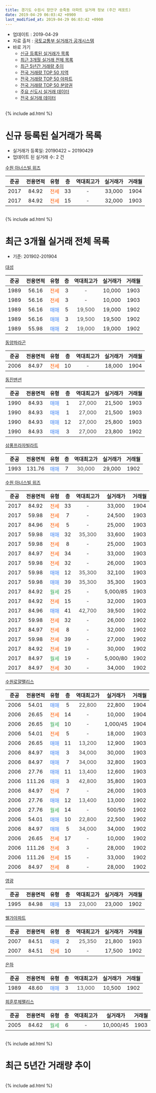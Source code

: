 ```yaml
---
title: 경기도 수원시 장안구 송죽동 아파트 실거래 정보 (주간 레포트)
date: 2019-04-29 06:03:42 +0900
last_modified_at: 2019-04-29 06:03:42 +0900
---
```


* 업데이트 : 2019-04-29
* 자료 출처 : [국토교통부 실거래가 공개시스템](http://rt.molit.go.kr)
* 바로 가기
    * [신규 등록된 실거래가 목록](#신규-등록된-실거래가-목록)
    * [최근 3개월 실거래 전체 목록](#최근-3개월-실거래-전체-목록)
    * [최근 5년간 거래량 추이](#최근-5년간-거래량-추이)
    * [전국 거래량 TOP 50 지역](https://inasie.github.io/apt-trade-info/최근-3개월-전국에서-가장-거래가-많이-발생한-지역)
    * [전국 거래량 TOP 50 아파트](https://inasie.github.io/apt-trade-info/최근-3개월-전국에서-가장-거래가-많이-발생한-아파트)
    * [전국 거래량 TOP 50 분양권](https://inasie.github.io/apt-trade-info/최근-3개월-전국에서-가장-거래가-많이-발생한-분양권)
    * [주요 신도시 실거래 데이터](https://inasie.github.io/apt-trade-info/주요-신도시)
    * [전국 실거래 데이터](https://inasie.github.io/apt-trade-info/전국)
<br>
{% include ad.html %}
<br>

# 신규 등록된 실거래가 목록
* 실거래가 등록일: 20190422 ~ 20190429
* 업데이트 된 실거래 수: 2 건


[수원 아너스빌 위즈](https://search.naver.com/search.naver?query=%EA%B2%BD%EA%B8%B0%EB%8F%84+%EC%88%98%EC%9B%90%EC%8B%9C+%EC%9E%A5%EC%95%88%EA%B5%AC+%EC%86%A1%EC%A3%BD%EB%8F%99+%EC%88%98%EC%9B%90+%EC%95%84%EB%84%88%EC%8A%A4%EB%B9%8C+%EC%9C%84%EC%A6%88)

|준공|전용면적|유형|층|역대최고가|실거래가|거래월|
|:---:|:---:|:---:|:---:|:---:|:---:|:---:|
|2017|84.92|<span style="color:#ff5a00">전세</span>|33|<span style="color:#444444">-</span>|33,000|1904|
|2017|84.92|<span style="color:#ff5a00">전세</span>|15|<span style="color:#444444">-</span>|32,000|1903|


<br>
{% include ad.html %}
<br>

# 최근 3개월 실거래 전체 목록
* 기준: 201902-201904


[대성](https://search.naver.com/search.naver?query=%EA%B2%BD%EA%B8%B0%EB%8F%84+%EC%88%98%EC%9B%90%EC%8B%9C+%EC%9E%A5%EC%95%88%EA%B5%AC+%EC%86%A1%EC%A3%BD%EB%8F%99+%EB%8C%80%EC%84%B1)

|준공|전용면적|유형|층|역대최고가|실거래가|거래월|
|:---:|:---:|:---:|:---:|:---:|:---:|:---:|
|1989|56.16|<span style="color:#ff5a00">전세</span>|3|<span style="color:#444444">-</span>|10,000|1903|
|1989|56.16|<span style="color:#ff5a00">전세</span>|3|<span style="color:#444444">-</span>|10,000|1903|
|1989|56.16|<span style="color:#4285f3">매매</span>|5|<span style="color:#444444">19,500</span>|19,000|1902|
|1989|56.16|<span style="color:#4285f3">매매</span>|3|<span style="color:#444444">19,500</span>|19,500|1902|
|1989|55.98|<span style="color:#4285f3">매매</span>|2|<span style="color:#444444">19,000</span>|19,000|1902|

[동양파라곤](https://search.naver.com/search.naver?query=%EA%B2%BD%EA%B8%B0%EB%8F%84+%EC%88%98%EC%9B%90%EC%8B%9C+%EC%9E%A5%EC%95%88%EA%B5%AC+%EC%86%A1%EC%A3%BD%EB%8F%99+%EB%8F%99%EC%96%91%ED%8C%8C%EB%9D%BC%EA%B3%A4)

|준공|전용면적|유형|층|역대최고가|실거래가|거래월|
|:---:|:---:|:---:|:---:|:---:|:---:|:---:|
|2006|84.97|<span style="color:#ff5a00">전세</span>|10|<span style="color:#444444">-</span>|18,000|1904|

[동진맨션](https://search.naver.com/search.naver?query=%EA%B2%BD%EA%B8%B0%EB%8F%84+%EC%88%98%EC%9B%90%EC%8B%9C+%EC%9E%A5%EC%95%88%EA%B5%AC+%EC%86%A1%EC%A3%BD%EB%8F%99+%EB%8F%99%EC%A7%84%EB%A7%A8%EC%85%98)

|준공|전용면적|유형|층|역대최고가|실거래가|거래월|
|:---:|:---:|:---:|:---:|:---:|:---:|:---:|
|1990|84.93|<span style="color:#4285f3">매매</span>|1|<span style="color:#444444">27,000</span>|21,500|1903|
|1990|84.93|<span style="color:#4285f3">매매</span>|1|<span style="color:#444444">27,000</span>|21,500|1903|
|1990|84.93|<span style="color:#4285f3">매매</span>|12|<span style="color:#444444">27,000</span>|25,800|1903|
|1990|84.93|<span style="color:#4285f3">매매</span>|3|<span style="color:#444444">27,000</span>|23,800|1902|

[삼풍프라자빌라트](https://search.naver.com/search.naver?query=%EA%B2%BD%EA%B8%B0%EB%8F%84+%EC%88%98%EC%9B%90%EC%8B%9C+%EC%9E%A5%EC%95%88%EA%B5%AC+%EC%86%A1%EC%A3%BD%EB%8F%99+%EC%82%BC%ED%92%8D%ED%94%84%EB%9D%BC%EC%9E%90%EB%B9%8C%EB%9D%BC%ED%8A%B8)

|준공|전용면적|유형|층|역대최고가|실거래가|거래월|
|:---:|:---:|:---:|:---:|:---:|:---:|:---:|
|1993|131.76|<span style="color:#4285f3">매매</span>|7|<span style="color:#444444">30,000</span>|29,000|1902|

[수원 아너스빌 위즈](https://search.naver.com/search.naver?query=%EA%B2%BD%EA%B8%B0%EB%8F%84+%EC%88%98%EC%9B%90%EC%8B%9C+%EC%9E%A5%EC%95%88%EA%B5%AC+%EC%86%A1%EC%A3%BD%EB%8F%99+%EC%88%98%EC%9B%90+%EC%95%84%EB%84%88%EC%8A%A4%EB%B9%8C+%EC%9C%84%EC%A6%88)

|준공|전용면적|유형|층|역대최고가|실거래가|거래월|
|:---:|:---:|:---:|:---:|:---:|:---:|:---:|
|2017|84.92|<span style="color:#ff5a00">전세</span>|33|<span style="color:#444444">-</span>|33,000|1904|
|2017|59.98|<span style="color:#ff5a00">전세</span>|7|<span style="color:#444444">-</span>|24,500|1903|
|2017|84.96|<span style="color:#ff5a00">전세</span>|5|<span style="color:#444444">-</span>|25,000|1903|
|2017|59.98|<span style="color:#4285f3">매매</span>|32|<span style="color:#444444">35,300</span>|33,600|1903|
|2017|59.98|<span style="color:#ff5a00">전세</span>|8|<span style="color:#444444">-</span>|25,000|1903|
|2017|84.97|<span style="color:#ff5a00">전세</span>|34|<span style="color:#444444">-</span>|33,000|1903|
|2017|59.98|<span style="color:#ff5a00">전세</span>|32|<span style="color:#444444">-</span>|26,000|1903|
|2017|59.98|<span style="color:#4285f3">매매</span>|12|<span style="color:#444444">35,300</span>|32,100|1903|
|2017|59.98|<span style="color:#4285f3">매매</span>|39|<span style="color:#444444">35,300</span>|35,300|1903|
|2017|84.92|<span style="color:#34a853">월세</span>|25|<span style="color:#444444">-</span>|5,000/85|1903|
|2017|84.92|<span style="color:#ff5a00">전세</span>|15|<span style="color:#444444">-</span>|32,000|1903|
|2017|84.96|<span style="color:#4285f3">매매</span>|41|<span style="color:#444444">42,700</span>|39,500|1902|
|2017|59.98|<span style="color:#ff5a00">전세</span>|32|<span style="color:#444444">-</span>|26,000|1902|
|2017|84.97|<span style="color:#ff5a00">전세</span>|8|<span style="color:#444444">-</span>|32,000|1902|
|2017|59.98|<span style="color:#ff5a00">전세</span>|39|<span style="color:#444444">-</span>|27,000|1902|
|2017|84.92|<span style="color:#ff5a00">전세</span>|19|<span style="color:#444444">-</span>|30,000|1902|
|2017|84.97|<span style="color:#34a853">월세</span>|19|<span style="color:#444444">-</span>|5,000/80|1902|
|2017|84.97|<span style="color:#ff5a00">전세</span>|30|<span style="color:#444444">-</span>|34,000|1902|

[수원로얄팰리스](https://search.naver.com/search.naver?query=%EA%B2%BD%EA%B8%B0%EB%8F%84+%EC%88%98%EC%9B%90%EC%8B%9C+%EC%9E%A5%EC%95%88%EA%B5%AC+%EC%86%A1%EC%A3%BD%EB%8F%99+%EC%88%98%EC%9B%90%EB%A1%9C%EC%96%84%ED%8C%B0%EB%A6%AC%EC%8A%A4)

|준공|전용면적|유형|층|역대최고가|실거래가|거래월|
|:---:|:---:|:---:|:---:|:---:|:---:|:---:|
|2006|54.01|<span style="color:#4285f3">매매</span>|5|<span style="color:#444444">22,800</span>|22,800|1904|
|2006|26.65|<span style="color:#ff5a00">전세</span>|14|<span style="color:#444444">-</span>|10,000|1904|
|2006|26.65|<span style="color:#34a853">월세</span>|10|<span style="color:#444444">-</span>|1,000/45|1904|
|2006|54.01|<span style="color:#ff5a00">전세</span>|5|<span style="color:#444444">-</span>|18,000|1903|
|2006|26.65|<span style="color:#4285f3">매매</span>|11|<span style="color:#444444">13,200</span>|12,900|1903|
|2006|84.97|<span style="color:#4285f3">매매</span>|3|<span style="color:#444444">34,000</span>|30,000|1903|
|2006|84.97|<span style="color:#4285f3">매매</span>|7|<span style="color:#444444">34,000</span>|32,800|1903|
|2006|27.76|<span style="color:#4285f3">매매</span>|11|<span style="color:#444444">13,400</span>|12,600|1903|
|2006|111.26|<span style="color:#4285f3">매매</span>|3|<span style="color:#444444">42,800</span>|35,800|1903|
|2006|84.97|<span style="color:#ff5a00">전세</span>|7|<span style="color:#444444">-</span>|26,000|1903|
|2006|27.76|<span style="color:#4285f3">매매</span>|12|<span style="color:#444444">13,400</span>|13,000|1902|
|2006|27.76|<span style="color:#34a853">월세</span>|14|<span style="color:#444444">-</span>|500/50|1902|
|2006|54.01|<span style="color:#4285f3">매매</span>|10|<span style="color:#444444">22,800</span>|22,500|1902|
|2006|84.97|<span style="color:#4285f3">매매</span>|5|<span style="color:#444444">34,000</span>|34,000|1902|
|2006|26.65|<span style="color:#ff5a00">전세</span>|17|<span style="color:#444444">-</span>|10,000|1902|
|2006|111.26|<span style="color:#ff5a00">전세</span>|3|<span style="color:#444444">-</span>|28,000|1902|
|2006|111.26|<span style="color:#ff5a00">전세</span>|15|<span style="color:#444444">-</span>|33,000|1902|
|2006|84.97|<span style="color:#ff5a00">전세</span>|8|<span style="color:#444444">-</span>|28,000|1902|


<script async src="//pagead2.googlesyndication.com/pagead/js/adsbygoogle.js"></script>
<!-- 기본 -->
<ins class="adsbygoogle"
     style="display:block"
     data-ad-client="ca-pub-2446590836940007"
     data-ad-slot="1659523306"
     data-ad-format="auto"
     data-full-width-responsive="true"></ins>
<script>
(adsbygoogle = window.adsbygoogle || []).push({});
</script>


[영광](https://search.naver.com/search.naver?query=%EA%B2%BD%EA%B8%B0%EB%8F%84+%EC%88%98%EC%9B%90%EC%8B%9C+%EC%9E%A5%EC%95%88%EA%B5%AC+%EC%86%A1%EC%A3%BD%EB%8F%99+%EC%98%81%EA%B4%91)

|준공|전용면적|유형|층|역대최고가|실거래가|거래월|
|:---:|:---:|:---:|:---:|:---:|:---:|:---:|
|1995|84.98|<span style="color:#4285f3">매매</span>|13|<span style="color:#444444">23,000</span>|23,000|1902|

[웰가아파트](https://search.naver.com/search.naver?query=%EA%B2%BD%EA%B8%B0%EB%8F%84+%EC%88%98%EC%9B%90%EC%8B%9C+%EC%9E%A5%EC%95%88%EA%B5%AC+%EC%86%A1%EC%A3%BD%EB%8F%99+%EC%9B%B0%EA%B0%80%EC%95%84%ED%8C%8C%ED%8A%B8)

|준공|전용면적|유형|층|역대최고가|실거래가|거래월|
|:---:|:---:|:---:|:---:|:---:|:---:|:---:|
|2007|84.51|<span style="color:#4285f3">매매</span>|2|<span style="color:#444444">25,350</span>|21,800|1903|
|2007|84.51|<span style="color:#ff5a00">전세</span>|10|<span style="color:#444444">-</span>|17,500|1902|

[은하](https://search.naver.com/search.naver?query=%EA%B2%BD%EA%B8%B0%EB%8F%84+%EC%88%98%EC%9B%90%EC%8B%9C+%EC%9E%A5%EC%95%88%EA%B5%AC+%EC%86%A1%EC%A3%BD%EB%8F%99+%EC%9D%80%ED%95%98)

|준공|전용면적|유형|층|역대최고가|실거래가|거래월|
|:---:|:---:|:---:|:---:|:---:|:---:|:---:|
|1989|48.60|<span style="color:#4285f3">매매</span>|3|<span style="color:#444444">13,000</span>|10,500|1902|

[희훈루체팰리스](https://search.naver.com/search.naver?query=%EA%B2%BD%EA%B8%B0%EB%8F%84+%EC%88%98%EC%9B%90%EC%8B%9C+%EC%9E%A5%EC%95%88%EA%B5%AC+%EC%86%A1%EC%A3%BD%EB%8F%99+%ED%9D%AC%ED%9B%88%EB%A3%A8%EC%B2%B4%ED%8C%B0%EB%A6%AC%EC%8A%A4)

|준공|전용면적|유형|층|역대최고가|실거래가|거래월|
|:---:|:---:|:---:|:---:|:---:|:---:|:---:|
|2005|84.62|<span style="color:#34a853">월세</span>|6|<span style="color:#444444">-</span>|10,000/45|1903|


<br>
{% include ad.html %}
<br>

# 최근 5년간 거래량 추이


<div style="width:100%;">
    <canvas id="deal_progress" height="200"></canvas>
</div>

<script>
new Chart(document.getElementById("deal_progress"), {
    type: 'line',
    data: {
        labels: ['201404','201405','201406','201407','201408','201409','201410','201411','201412','201501','201502','201503','201504','201505','201506','201507','201508','201509','201510','201511','201512','201601','201602','201603','201604','201605','201606','201607','201608','201609','201610','201611','201612','201701','201702','201703','201704','201705','201706','201707','201708','201709','201710','201711','201712','201801','201802','201803','201804','201805','201806','201807','201808','201809','201810','201811','201812','201901','201902','201903','201904'],
        datasets: [{
            label: '매매',
            pointRadius: 1,
            data: [13, 20, 10, 8, 16, 19, 11, 9, 8, 19, 15, 24, 18, 15, 15, 8, 5, 11, 9, 9, 10, 8, 11, 8, 11, 8, 7, 10, 15, 16, 12, 7, 11, 2, 13, 12, 6, 15, 15, 15, 3, 6, 7, 11, 8, 15, 9, 18, 9, 11, 11, 10, 16, 10, 10, 12, 8, 13, 11, 12, 1],
            borderColor: "rgba(255, 201, 14, 1)",
            backgroundColor: "rgba(255, 201, 14, 0.5)",
            fill: false,
            lineTension: 0
        },{
            label: '전월세',
            pointRadius: 1,
            data: [6, 8, 9, 6, 12, 6, 3, 13, 8, 9, 6, 11, 6, 8, 3, 5, 7, 9, 11, 5, 4, 12, 6, 5, 7, 3, 4, 6, 7, 3, 8, 4, 7, 21, 29, 33, 14, 9, 15, 14, 9, 5, 8, 7, 8, 8, 4, 7, 6, 7, 10, 8, 6, 9, 9, 8, 8, 10, 12, 12, 4],
            borderColor: "rgba(0, 141, 185, 1)",
            backgroundColor: "rgba(0, 141, 185, 0.5)",
            fill: false,
            lineTension: 0
        }
        ]
    },
    options: {
        responsive: true,
        title: {
            display: false
        },
        tooltips: {
            mode: 'index',
            intersect: false
        },
        hover: {
            mode: 'nearest',
            intersect: true
        },
        scales: {
            xAxes: [{
                display: true,
                scaleLabel: {
                    display: true,
                    labelString: '년/월'
                }
            }],
            yAxes: [{
                display: true,
                ticks: {
                    suggestedMin: 0,
                },
                scaleLabel: {
                    display: true,
                    labelString: '실거래 수'
                }
            }]
        }
    }
});

</script>


<br>
{% include ad.html %}
<br>

